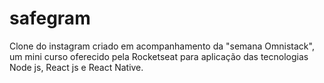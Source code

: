 # safegram
Clone do instagram criado em acompanhamento da "semana Omnistack", um mini curso oferecido pela Rocketseat para aplicação das tecnologias Node js, React js e React Native.
